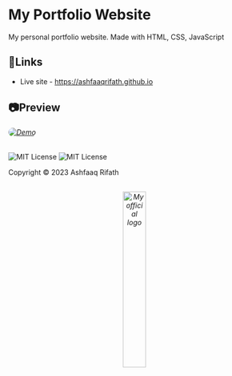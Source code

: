 # My Portfolio Website

My personal portfolio website. Made with HTML, CSS, JavaScript


## 🔗Links

- Live site - https://ashfaaqrifath.github.io


## 📷Preview
<h6>
  <a href="https://ashfaaqrifath.github.io">
    <img src="https://ashfaaqrifath.github.io/assets/images/Screenshot (261).png" alt="Demo" style="border-radius: 20px;">
  </a>
</h6>


##

![MIT License](https://img.shields.io/github/followers/ashfaaqrifath?style=social)
![MIT License](https://img.shields.io/github/stars/ashfaaqrifath/ashfaaqrifath.github.io?style=social)


Copyright © 2023 Ashfaaq Rifath
##
<h6 align="center">
  <a href="https://ashfaaqrifath.github.io">
    <img src="https://ashfaaqrifath.github.io/assets/images/mylogo9.png" alt="My official logo" width="30%">
  </a>
</h6>
